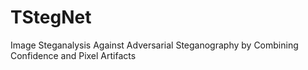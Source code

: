 # TStegNet
Image Steganalysis Against Adversarial Steganography by Combining Confidence and Pixel Artifacts
